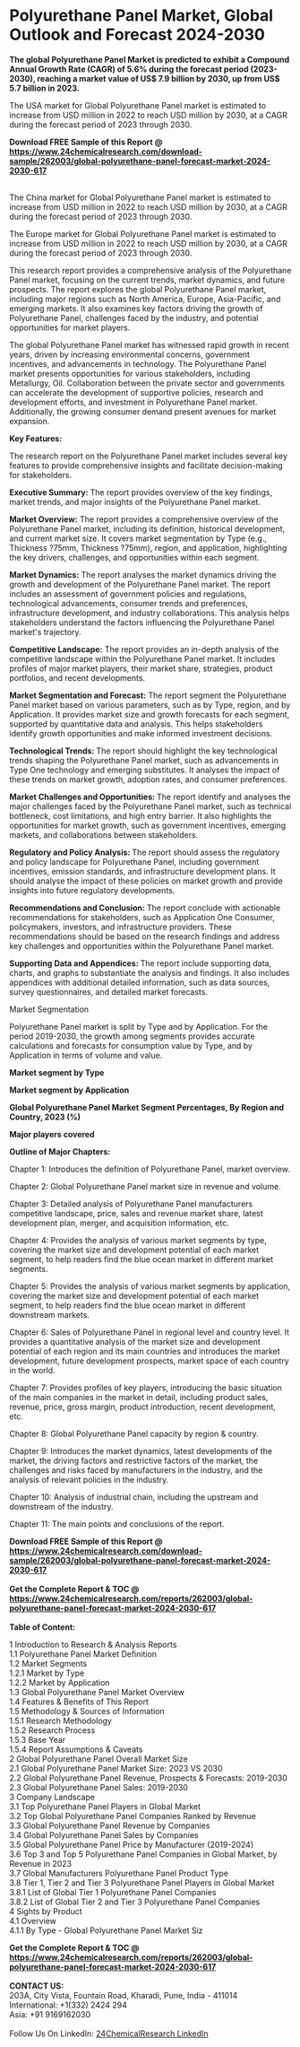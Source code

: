 <h1>Polyurethane Panel Market, Global Outlook and Forecast 2024-2030</h1><p><strong>The global Polyurethane Panel Market is predicted to exhibit a Compound Annual Growth Rate (CAGR) of 5.6% during the forecast period (2023-2030), reaching a market value of US$ 7.9 billion by 2030, up from US$ 5.7 billion in 2023.</strong></p><p>
</p><p>The USA market for Global Polyurethane Panel market is estimated to increase from USD million in 2022 to reach USD million by 2030, at a CAGR during the forecast period of 2023 through 2030.</p><div><b>Download FREE Sample of this Report @ 
            <a href="https://www.24chemicalresearch.com/download-sample/262003/global-polyurethane-panel-forecast-market-2024-2030-617">
            https://www.24chemicalresearch.com/download-sample/262003/global-polyurethane-panel-forecast-market-2024-2030-617</a></b></div><br><p>
</p><p>The China market for Global Polyurethane Panel market is estimated to increase from USD million in 2022 to reach USD million by 2030, at a CAGR during the forecast period of 2023 through 2030.</p><p>
</p><p>The Europe market for Global Polyurethane Panel market is estimated to increase from USD million in 2022 to reach USD million by 2030, at a CAGR during the forecast period of 2023 through 2030.</p><p>
</p><p>This research report provides a comprehensive analysis of the Polyurethane Panel market, focusing on the current trends, market dynamics, and future prospects. The report explores the global Polyurethane Panel market, including major regions such as North America, Europe, Asia-Pacific, and emerging markets. It also examines key factors driving the growth of Polyurethane Panel, challenges faced by the industry, and potential opportunities for market players.</p><p>
The global Polyurethane Panel market has witnessed rapid growth in recent years, driven by increasing environmental concerns, government incentives, and advancements in technology. The Polyurethane Panel market presents opportunities for various stakeholders, including Metallurgy, Oil. Collaboration between the private sector and governments can accelerate the development of supportive policies, research and development efforts, and investment in Polyurethane Panel market. Additionally, the growing consumer demand present avenues for market expansion.</p><p>
<strong>Key Features:</strong></p><p>
The research report on the Polyurethane Panel market includes several key features to provide comprehensive insights and facilitate decision-making for stakeholders.</p><p>
<strong>Executive Summary: </strong>The report provides overview of the key findings, market trends, and major insights of the Polyurethane Panel market.</p><p>
<strong>Market Overview:</strong> The report provides a comprehensive overview of the Polyurethane Panel market, including its definition, historical development, and current market size. It covers market segmentation by Type (e.g., Thickness ?75mm, Thickness ?75mm), region, and application, highlighting the key drivers, challenges, and opportunities within each segment.</p><p>
<strong>Market Dynamics:</strong> The report analyses the market dynamics driving the growth and development of the Polyurethane Panel market. The report includes an assessment of government policies and regulations, technological advancements, consumer trends and preferences, infrastructure development, and industry collaborations. This analysis helps stakeholders understand the factors influencing the Polyurethane Panel market's trajectory.</p><p>
<strong>Competitive Landscape:</strong> The report provides an in-depth analysis of the competitive landscape within the Polyurethane Panel market. It includes profiles of major market players, their market share, strategies, product portfolios, and recent developments.</p><p>
<strong>Market Segmentation and Forecast:</strong> The report segment the Polyurethane Panel market based on various parameters, such as by Type, region, and by Application. It provides market size and growth forecasts for each segment, supported by quantitative data and analysis. This helps stakeholders identify growth opportunities and make informed investment decisions.</p><p>
<strong>Technological Trends: </strong>The report should highlight the key technological trends shaping the Polyurethane Panel market, such as advancements in Type One technology and emerging substitutes. It analyses the impact of these trends on market growth, adoption rates, and consumer preferences.</p><p>
<strong>Market Challenges and Opportunities: </strong>The report identify and analyses the major challenges faced by the Polyurethane Panel market, such as technical bottleneck, cost limitations, and high entry barrier. It also highlights the opportunities for market growth, such as government incentives, emerging markets, and collaborations between stakeholders.</p><p>
<strong>Regulatory and Policy Analysis: </strong>The report should assess the regulatory and policy landscape for Polyurethane Panel, including government incentives, emission standards, and infrastructure development plans. It should analyse the impact of these policies on market growth and provide insights into future regulatory developments.</p><p>
<strong>Recommendations and Conclusion: </strong>The report conclude with actionable recommendations for stakeholders, such as Application One Consumer, policymakers, investors, and infrastructure providers. These recommendations should be based on the research findings and address key challenges and opportunities within the Polyurethane Panel market.</p><p>
<strong>Supporting Data and Appendices: </strong>The report include supporting data, charts, and graphs to substantiate the analysis and findings. It also includes appendices with additional detailed information, such as data sources, survey questionnaires, and detailed market forecasts.</p><p>
Market Segmentation</p><p>
Polyurethane Panel market is split by Type and by Application. For the period 2019-2030, the growth among segments provides accurate calculations and forecasts for consumption value by Type, and by Application in terms of volume and value.</p><p>
<strong>Market segment by Type</strong></p><p>
</p><p>
</p><p><strong>Market segment by Application</strong></p><p>
</p><p>
</p><p><strong>Global Polyurethane Panel Market Segment Percentages, By Region and Country, 2023 (%)</strong></p><p>
</p><p>
</p><p><strong>Major players covered</strong></p><p>
</p><p>
</p><p><strong>Outline of Major Chapters:</strong></p><p>
Chapter 1: Introduces the definition of Polyurethane Panel, market overview.</p><p>
Chapter 2: Global Polyurethane Panel market size in revenue and volume.</p><p>
Chapter 3: Detailed analysis of Polyurethane Panel manufacturers competitive landscape, price, sales and revenue market share, latest development plan, merger, and acquisition information, etc.</p><p>
Chapter 4: Provides the analysis of various market segments by type, covering the market size and development potential of each market segment, to help readers find the blue ocean market in different market segments.</p><p>
Chapter 5: Provides the analysis of various market segments by application, covering the market size and development potential of each market segment, to help readers find the blue ocean market in different downstream markets.</p><p>
Chapter 6: Sales of Polyurethane Panel in regional level and country level. It provides a quantitative analysis of the market size and development potential of each region and its main countries and introduces the market development, future development prospects, market space of each country in the world.</p><p>
Chapter 7: Provides profiles of key players, introducing the basic situation of the main companies in the market in detail, including product sales, revenue, price, gross margin, product introduction, recent development, etc.</p><p>
Chapter 8: Global Polyurethane Panel capacity by region &amp; country.</p><p>
Chapter 9: Introduces the market dynamics, latest developments of the market, the driving factors and restrictive factors of the market, the challenges and risks faced by manufacturers in the industry, and the analysis of relevant policies in the industry.</p><p>
Chapter 10: Analysis of industrial chain, including the upstream and downstream of the industry.</p><p>
Chapter 11: The main points and conclusions of the report.</p><div><b>Download FREE Sample of this Report @ 
            <a href="https://www.24chemicalresearch.com/download-sample/262003/global-polyurethane-panel-forecast-market-2024-2030-617">
            https://www.24chemicalresearch.com/download-sample/262003/global-polyurethane-panel-forecast-market-2024-2030-617</a></b></div><br><div><b>Get the Complete Report & TOC @ 
            <a href="https://www.24chemicalresearch.com/reports/262003/global-polyurethane-panel-forecast-market-2024-2030-617">
            https://www.24chemicalresearch.com/reports/262003/global-polyurethane-panel-forecast-market-2024-2030-617</a></b></div><br>
            <b>Table of Content:</b><p>1 Introduction to Research & Analysis Reports<br />
    1.1 Polyurethane Panel Market Definition<br />
    1.2 Market Segments<br />
        1.2.1 Market by Type<br />
        1.2.2 Market by Application<br />
    1.3 Global Polyurethane Panel Market Overview<br />
    1.4 Features & Benefits of This Report<br />
    1.5 Methodology & Sources of Information<br />
        1.5.1 Research Methodology<br />
        1.5.2 Research Process<br />
        1.5.3 Base Year<br />
        1.5.4 Report Assumptions & Caveats<br />
2 Global Polyurethane Panel Overall Market Size<br />
    2.1 Global Polyurethane Panel Market Size: 2023 VS 2030<br />
    2.2 Global Polyurethane Panel Revenue, Prospects & Forecasts: 2019-2030<br />
    2.3 Global Polyurethane Panel Sales: 2019-2030<br />
3 Company Landscape<br />
    3.1 Top Polyurethane Panel Players in Global Market<br />
    3.2 Top Global Polyurethane Panel Companies Ranked by Revenue<br />
    3.3 Global Polyurethane Panel Revenue by Companies<br />
    3.4 Global Polyurethane Panel Sales by Companies<br />
    3.5 Global Polyurethane Panel Price by Manufacturer (2019-2024)<br />
    3.6 Top 3 and Top 5 Polyurethane Panel Companies in Global Market, by Revenue in 2023<br />
    3.7 Global Manufacturers Polyurethane Panel Product Type<br />
    3.8 Tier 1, Tier 2 and Tier 3 Polyurethane Panel Players in Global Market<br />
        3.8.1 List of Global Tier 1 Polyurethane Panel Companies<br />
        3.8.2 List of Global Tier 2 and Tier 3 Polyurethane Panel Companies<br />
4 Sights by Product<br />
    4.1 Overview<br />
        4.1.1 By Type - Global Polyurethane Panel Market Siz</p><div><b>Get the Complete Report & TOC @ 
            <a href="https://www.24chemicalresearch.com/reports/262003/global-polyurethane-panel-forecast-market-2024-2030-617">
            https://www.24chemicalresearch.com/reports/262003/global-polyurethane-panel-forecast-market-2024-2030-617</a></b></div><br><b>CONTACT US:</b><br>
            203A, City Vista, Fountain Road, Kharadi, Pune, India - 411014<br>
            International: +1(332) 2424 294<br>
            Asia: +91 9169162030 <br><br>
            Follow Us On LinkedIn: <a href="https://www.linkedin.com/company/24chemicalresearch/">24ChemicalResearch LinkedIn</a>
